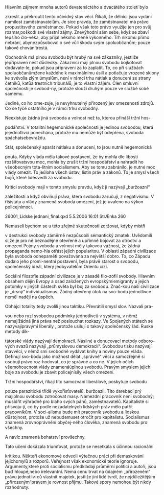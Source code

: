 
Hlavním zájmem mnoha autorů devatenáctého a dvacátého století bylo

zkreslit a překroutit tento očividný stav věcí. Říkali, že dělníci jsou vydáni namilost zaměstnavatelům. Je sice pravda, že zaměstnavatel má právo propustitsvého zaměstnance. Pokud však toto právo využije jen pro svůj rozmar,poškodí své vlastní zájmy. Znevýhodní sám sebe, když se zbaví lepšího člo-věka, aby přijal někoho méně výkonného. Trh nikomu přímo nebrání, abynezpůsoboval o své vůli škodu svým spoluobčanům; pouze takové chovánítrestá.

Obchodník má plnou svobodu být hrubý na své zákazníky, jestliže jepřipraven nést důsledky. Zákazníci mají plnou svobodu bojkotovat dodavate-le, pokud jsou připraveni za to zaplatit. To, co při službách spoluobčanůmžene každého k maximálnímu úsilí a potlačuje vrozené sklony ke svévolia zlým úmyslům, není v rámci trhu nátlak a donucení ze strany četníků, katůa trestních tribunálů; je to vlastní zájem. Člen smluvní společnosti je svobod-ný, protože slouží druhým pouze ve službě sobě samému.

Jediné, co ho ome-zuje, je nevyhnutelný přirozený jev omezenosti zdrojů. Co se týče ostatního,je v rámci trhu svobodný.

Neexistuje žádná jiná svoboda a volnost než ta, kterou přináší tržní hos-

podářství. V totalitní hegemonické společnosti je jedinou svobodou, která jejednotlivci ponechána, protože mu nemůže být odepřena, svoboda spáchatsebevraždu.

Stát, společenský aparát nátlaku a donucení, to jsou nutně hegemonická

pouta. Kdyby vláda měla takové postavení, že by mohla dle libosti rozšiřovatsvou moc, mohla by zrušit tržní hospodářství a nahradit ho všeobecným tota-litním socialismem. Aby se tomu zabránilo, je nutné moc vlády omezit. To jeúloha všech ústav, listin práv a zákonů. To je smysl všech bojů, které lidésvedli za svobodu.

Kritici svobody mají v tomto smyslu pravdu, když ji nazývají „buržoazní“

záležitostí a když obviňují práva, která svobodu zaručují, z negativismu. V říšistátu a vlády znamená svoboda omezení, jež je uvaleno na výkon policejnímoci.

26001_Lidske jednani_final.qxd 5.5.2006 16:01 StrÆnka 260

Nemuseli bychom se u této zřejmé skutečnosti zdržovat, kdyby mistři

v destrukci svobody záměrně nezpůsobili sémantický zmatek. Uvědomili si,že je pro ně beznadějné otevřeně a upřímně bojovat za otroctví a omezení.Pojmy svoboda a volnost měly takovou vážnost, že žádná propaganda nemo-hla otřást jejich popularitou. V oblasti západní civilizace byla svoboda odnepaměti považována za největší dobro. To, co Západu dodalo jeho promi-nentní postavení, byla právě starost o svobodu, společenský ideál, který jeobyvatelům Orientu cizí.

Sociální filozofie západní civilizace je v zásadě filo-zofií svobody. Hlavním obsahem dějin Evropy a osad založených evropskýmiemigranty a jejich potomky v jiných částech světa byl boj za svobodu. Znač-kou naší civilizace je „drsný“ individualismus. Žádný otevřený útok na svo-bodu jednotlivce neměl naději na úspěch.

Obhájci totality tedy zvolili jinou taktiku. Převrátili smysl slov. Nazvali pra-

vou nebo ryzí svobodou podmínky jednotlivců v systému, v němž nemajížádná jiná práva než poslouchat rozkazy. Ve Spojených státech se nazývajípravými liberály , protože usilují o takový společenský řád. Ruské metody dik-

tátorské vlády nazývají demokracií. Násilné a donucovací metody odboro-vých svazů nazývají „průmyslovou demokracií“. Svobodou tisku nazývají stavvěcí, v němž smí svobodně vydávat knihy a noviny pouze vláda. Definují svo-bodu jako možnost dělat „správné“ věci a samozřejmě si osobují právo roz-hodovat, co je správné a co ne. V jejich očích všemohoucnost vlády znamenáúplnou svobodu. Pravým smyslem jejich boje za svobodu je zbavit policejnísíly všech omezení.

Tržní hospodářství, říkají tito samozvaní liberálové, poskytuje svobodu

pouze parazitické třídě vykořisťovatelů, buržoazii. Tito darebáci prý majíplnou svobodu zotročovat masy. Námezdní pracovník není svobodný; musídřít výhradně pro blaho svých pánů, zaměstnavatelů. Kapitalisté si přisvoju-jí, co by podle nezadatelných lidských práv mělo patřit pracovníkům. V soci-alismu bude mít pracovník svobodu a lidskou důstojnost, protože už nebudemuset otročit pro kapitalistu. Socialismus znamená zrovnoprávnění obyčej-ného člověka, znamená svobodu pro všechny.

A navíc znamená bohatství provšechny.

Tato učení dokázala triumfovat, protože se nesetkala s účinnou racionální

kritikou. Někteří ekonomové odvedli výtečnou práci při demaskování jejichomylů a rozporů. Veřejnost však ekonomické teorie ignoruje. Argumenty,které proti socialismu předkládají průměrní politici a autoři, jsou buď hloupé,nebo irelevantní. Nemá cenu trvat na údajném „přirozeném“ právu jednotliv-ců vlastnit majetek, jestliže jiní lidé tvrdí, že nejdůležitějším „přirozeným“právem je rovnost příjmu. Takové spory nemohou být nikdy rozhodnuty.
